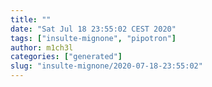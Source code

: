 ```yaml
---
title: ""
date: "Sat Jul 18 23:55:02 CEST 2020"
tags: ["insulte-mignone", "pipotron"]
author: m1ch3l
categories: ["generated"]
slug: "insulte-mignone/2020-07-18-23:55:02"
---
```



